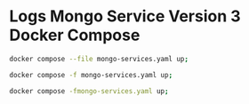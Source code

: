 <!-- Autor: Daniel Benjamin Perez Morales -->
<!-- GitHub: https://github.com/DanielBenjaminPerezMoralesDev13 -->
<!-- Correo electrónico: danielperezdev@proton.me -->

# **Logs Mongo Service Version 3 Docker Compose**

```bash
docker compose --file mongo-services.yaml up;
```

```bash
docker compose -f mongo-services.yaml up;
```

```bash
docker compose -fmongo-services.yaml up;
```
